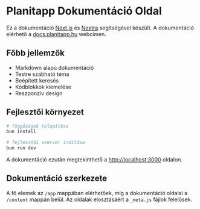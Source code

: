 # Planitapp Dokumentáció Oldal

Ez a dokumentáció [Next.js](https://nextjs.org/) és [Nextra](https://nextra.site/) segítségével készült.
A dokumentáció elérhető a [docs.planitapp.hu](https://docs.planitapp.hu/) webcímen.

## Főbb jellemzők

- Markdown alapú dokumentáció
- Testre szabható téma
- Beépített keresés
- Kódblokkok kiemelése
- Reszponzív design

## Fejlesztői környezet

```bash
# függőségek telepítése
bun install

# fejlesztői szerver indítása
bun run dev
```

A dokumentáció ezután megtekinthető a [http://localhost:3000](http://localhost:3000) oldalon.

## Dokumentáció szerkezete

A fő elemek az `/app` mappában elérhetőek, míg a dokumentáció oldalai a `/content` mappán belül. Az oldalak elosztásáért a `_meta.js` fájlok felelősek.
